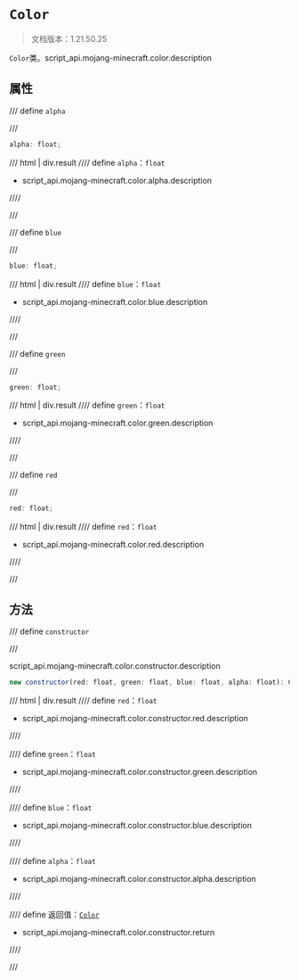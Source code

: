 # `Color`

> 文档版本：1.21.50.25

`Color`类。script_api.mojang-minecraft.color.description

## 属性

/// define
`alpha`


///

```js
alpha: float;
```

/// html | div.result
//// define
`alpha`：`float`

- script_api.mojang-minecraft.color.alpha.description


////

///


/// define
`blue`


///

```js
blue: float;
```

/// html | div.result
//// define
`blue`：`float`

- script_api.mojang-minecraft.color.blue.description


////

///


/// define
`green`


///

```js
green: float;
```

/// html | div.result
//// define
`green`：`float`

- script_api.mojang-minecraft.color.green.description


////

///


/// define
`red`


///

```js
red: float;
```

/// html | div.result
//// define
`red`：`float`

- script_api.mojang-minecraft.color.red.description


////

///


## 方法

/// define
`constructor`


///

script_api.mojang-minecraft.color.constructor.description

```js
new constructor(red: float, green: float, blue: float, alpha: float): Color
```

/// html | div.result
//// define
`red`：`float`

- script_api.mojang-minecraft.color.constructor.red.description


////

//// define
`green`：`float`

- script_api.mojang-minecraft.color.constructor.green.description


////

//// define
`blue`：`float`

- script_api.mojang-minecraft.color.constructor.blue.description


////

//// define
`alpha`：`float`

- script_api.mojang-minecraft.color.constructor.alpha.description


////

//// define
返回值：[`Color`](./color.md)

- script_api.mojang-minecraft.color.constructor.return


////

///

